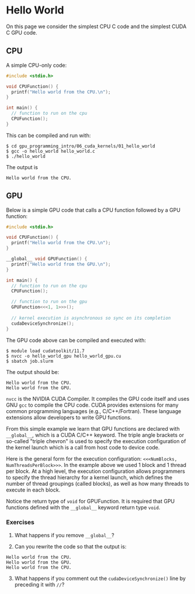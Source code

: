 # Hello World

On this page we consider the simplest CPU C code and the simplest CUDA C GPU code.

## CPU

A simple CPU-only code:

```C
#include <stdio.h>

void CPUFunction() {
  printf("Hello world from the CPU.\n");
}

int main() {
  // function to run on the cpu
  CPUFunction();
}
```

This can be compiled and run with:

```
$ cd gpu_programming_intro/06_cuda_kernels/01_hello_world
$ gcc -o hello_world hello_world.c
$ ./hello_world
```

The output is

```
Hello world from the CPU.
```

## GPU

Below is a simple GPU code that calls a CPU function followed by a GPU function:

```C
#include <stdio.h>

void CPUFunction() {
  printf("Hello world from the CPU.\n");
}

__global__ void GPUFunction() {
  printf("Hello world from the GPU.\n");
}

int main() {
  // function to run on the cpu
  CPUFunction();

  // function to run on the gpu
  GPUFunction<<<1, 1>>>();
  
  // kernel execution is asynchronous so sync on its completion
  cudaDeviceSynchronize();
}
```

The GPU code above can be compiled and executed with:

```
$ module load cudatoolkit/11.7
$ nvcc -o hello_world_gpu hello_world_gpu.cu
$ sbatch job.slurm
```

The output should be:

```
Hello world from the CPU.
Hello world from the GPU.
```

`nvcc` is the NVIDIA CUDA Compiler. It compiles the GPU code itself and uses GNU `gcc` to compile the CPU code. CUDA provides extensions for many common programming languages (e.g., C/C++/Fortran). These language extensions allow developers to write GPU functions.

From this simple example we learn that GPU functions are declared with `__global__`, which is a CUDA C/C++ keyword. The triple angle brackets or so-called "triple chevron" is used to specify the execution configuration of the kernel launch which is a call from host code to device code.

Here is the general form for the execution configuration: `<<<NumBlocks, NumThreadsPerBlock>>>`. In the example above we used 1 block and 1 thread per block. At a high level, the execution configuration allows programmers to specify the thread hierarchy for a kernel launch, which defines the number of thread groupings (called blocks), as well as how many threads to execute in each block.

Notice the return type of `void` for GPUFunction. It is required that GPU functions defined with the `__global__` keyword return type `void`.

### Exercises

1. What happens if you remove `__global__`?

2. Can you rewrite the code so that the output is:

```
Hello world from the CPU.
Hello world from the GPU.
Hello world from the CPU.
```

3. What happens if you comment out the `cudaDeviceSynchronize()` line by preceding it with `//`?
